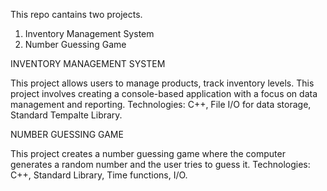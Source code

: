 This repo cantains two projects.
1. Inventory Management System
2. Number Guessing Game

INVENTORY MANAGEMENT SYSTEM

This project allows users to manage products, track inventory levels. This project involves creating a console-based application with a focus on data management and reporting.
Technologies: C++, File I/O for data storage, Standard Tempalte Library.

NUMBER GUESSING GAME

This project creates a number guessing game where the computer generates a random number and the user tries to guess it.
Technologies: C++, Standard Library, Time functions, I/O.

